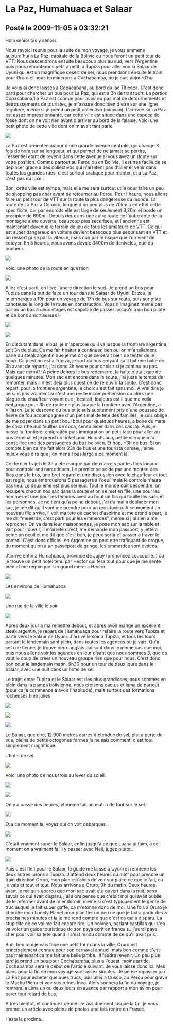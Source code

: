 # La Paz, Humahuaca et Salaar
## Posté le 2009-11-05 à 03:32:21

<p>Hola señioritas y señors</p>

<p>Nous revoici reunis pour la suite de mon voyage, je vous emmene aujourd'hui a La Paz, capitale de la Bolivie ou nous feront un petit tour de VTT. Nous descendrons ensuite beaucoup plus au sud, vers l'Argentine puis nous remonterons petit a petit, a Tupiza pour aller voir la Salaar de Uyuni qui est un magnifique desert de sel, nous prendrons ensuite le train pour Oruro et nous terminerons a Cochabamba, ou je suis aujourd'hui.</p>

<p>Je vous ai donc laisses a Copacabana, au bord du lac Titicaca. C'est donc parti pour chercher un bus pour La Paz, qui est a 3h de transport.  La portion Copacabana/La Paz est connue pour avoir eu pas mal de detournements et detroussements de touristes, je m'assure donc bien d'etre sur une ligne reguliere, meme si je prend un petit collectivo (minivan). L'arrivee su La Paz est assez impressionnante, car cette ville est situee dans une espece de fosse dont on ne voit rien avant d'arriver au bord de la falaise. Voici une petit photo de cette ville dont on m'avait tant parle.</p>

<p><img src="http://dud.didoum.free.fr/picsengine/pictures/large/1257387232lefu.jpg" /></p>

<p>La Paz est oreientee autour d'une grande avenue centrale, qui change 3 fois de nom sur sa longueur, et qui permet de ne jamais se perdre, l'essentiel etant de revenir dans cette avenue si vous avez un doute sur votre position. Comme partout au Perou ou en Bolivie, il est tres facile de se deplacer grace a des collectivos qui n'arretent pas d'aller et venir dans toutes les grandes rues, c'est surtout pratique pour monter, et a La Paz, c'est pas du luxe..</p>

<p>Bon, cette ville est sympa, mais elle me sera surtout utile pour faire un peu de shopping pas cher avant de retourner au Perou. Pour l'heure, nous allons faire un petit tour de VTT sur la route la plus dangereuse du monde. La route de La Paz a Coroico, longue d'un peu plus de 70km a en effet cette specificite, car par endroits elle est large de seulement 3,20m et borde un precipice de 600m.. Depuis deux ans une autre route de l'autre cote de la montagne a ete ouverte, beaucoup plus securisee, et l'ancienne est maintenant devenue le terrain de jeu de tous les amateurs de VTT. Ce qui est super dangereux en voiture devient beaucoup plus securisant en VTT et on ressort grise par la vitesse, mais non par le risque que l'on vient de cotoyer. En 5 heures, nous avons devale 3400m de deniveles, que du bonheur..</p>

<p><img src="http://dud.didoum.free.fr/picsengine/pictures/large/1257387311RBTU.jpg" /></p>

<p>Voici une photo de la route en question</p>

<p><img src="http://dud.didoum.free.fr/picsengine/pictures/large/1257387218mz18.jpg" /></p>

<p>Allez c'est parti, on leve l'ancre direction le sud. Je prend un bus pour Tupiza dans le but de faire un tour dans le Salaar de Uyuni. Et zou, je m'embarque a 19h pour un voyage de 17h de bus sur route, puis sur piste cahoteuse le long de la route en construction. Vous n'imaginez meme pas par ou un bus a deux etages est capable de passer lorsqu'il a un bon pilote et de bons amortisseurs !!</p>

<p><img src="http://dud.didoum.free.fr/picsengine/pictures/large/1257387196swjJ.jpg" /></p>

<p><img src="http://dud.didoum.free.fr/picsengine/pictures/large/1257387183J7sM.jpg" /></p>

<p>En discutant dans le bus, je m'apercoie qu'il va jusque la frontiere argentine, soit 3h de plus. Ca me fait hesiter a continuer, ben oui on m'a tellement parle du steak argentin que je me dit que ce serait bien de tenter de le coup. Ca y est on est a Tupiza, je sort du bus croyant qu'il fait une halte de 3h avant de repartir, j'ai donc 3h heure pour choisir si je continu ou pas. Mais que nenni !! A peine dehors le bus redemarre, la halte n'etait que de quelques minutes. Mon sac est encore dans la soute, j'ai juste le temps de remonter, mais il n'est deja plus question de re ouvrir la soute. C'est donc reparti pour la frontiere argentine, le choix s'est fait sans moi. A vrai dire je ne sais pas vraiment si c'est une reelle incomprehension ou alors une blague du chauffeur voyant que j'hesitait, toujours est il que me voila embarque pour 3h de route en plus jusque la frontiere avec l'Argentine, a Villazon. La je descend du bus et je suis subitement pris d'une poussee de fievre de fou accompagnee d'un petit mal de tete des familles, je suis oblige de me poser dans un petit boui boui pour quelques heures, a boire du mate de coca (the aux feuilles de coca, sense aider dans ces cas la). Puis je passe la frontiere, emigration puis immigration un petit taco pour aller au bus terminal et je prend un ticket pour Humahuaca, petite vlle que m'a conseillee une des passageres du bus bolivien. Et hop, +3h de bus. Si on compte bien ca me fait alors 23h de bus et une tourista corsee, j'aime mieux vous dire que j'en menait pas large a ce moment la.</p>

<p>Ce dernier trajet de 3h a ete marque par deux arrets par les flics locaux pour controle anti narcotiques. Le premier se solde par une montee des flics dans le bus, une bref regard et une discussion avec le chauffeur et tout est regle, nous embrquerons 5 passagers a l'oeuil mais le controle n'aura pas lieu. Le deuxieme est plus serieux. Tout le monde doit descendre, on recupere chacun nos sac dans la soute et on se met en file, une pour les hommes et une pour les femmes avec au bout un flic qui fouille les sacs et les personnes. Je ne tient qu'a peine debout, j'ai du mal a deplacer mon sac, je me dit qu'il vont me prendre pour un gros toxico. A ce moment un nouveau flic arrive, il voit ma tete de cachet d'aspirine et me prend a part, je me dit "meeerde, c'est parti pour les emmerdes", meme si j'ai rien a me reprocher. On va dans leur maisonnettes, je pose mon sac sur la table et vait pour l'ouvrir, il m'arrete direct, me demande mon passport, y jette a peine un oeuil et me dit que c'est bon, je peux sortir et passer a traver le control. C'est donc officiel, en Argentine on peut etre trafiquant de drogue, du moment qu'on a un passeport de gringo, les emmerdes sont evitees.</p>

<p>J'arrive enfin a Humahuaca, province de Jujuy (prononcez coucouille..) ou je trouve un petit hotel tenu par Hector qui fera tout pour que je me sente bien et me requinque. Un grand merci a Hector.</p>

<p><img src="http://dud.didoum.free.fr/picsengine/pictures/large/1257388208hISG.jpg" /></p>

<p>Les environs de Humahuaca</p>

<p><img src="http://dud.didoum.free.fr/picsengine/pictures/large/125738819811hb.jpg" /></p>

<p>Une rue de la ville le soir</p>

<p><img src="http://dud.didoum.free.fr/picsengine/pictures/large/1257387531xqvF.jpg" /></p>

<p>Apres deux jour a ma remettre debout, et apres avoir mange un excellent steak argentin, je repars de Humahuaca pour refaire la route vers Tupiza et partir vers le Salaar de Uyuni. J'arrive le soir a Tupiza, et tous les tours partant le lendemain sont plein, dans toutes les agences ou je vais. Qu'a cela ne tienne, je trouve deux anglais qui sont dans le meme cas que moi, puis nous allons voir les agences en leur disant que nous sommes 3, que ca vaut le coup de creer un nouveau groupe rien que pour nous. C'est donc bon pour le landemain matin, 9h30 pour un tour de deux jours dans le Salaar, avec une nuit dans un hotel de sel.</p>

<p>Le trajet entre Tupiza et le Salaar est des plus grandioses, nous sommes en plein dans la pampa bolivienne, nous croisons cactus et lama de partout (pour ca je commence a avoir l'habitude), mais surtout des formations rocheuses bien jolies</p>

<p><img src="http://dud.didoum.free.fr/picsengine/pictures/large/12572037289e7N.jpg" /></p>

<p><img src="http://dud.didoum.free.fr/picsengine/pictures/large/1257387254hVhj.jpg" /></p>

<p><img src="http://dud.didoum.free.fr/picsengine/pictures/large/1257387285NQRd.jpg" /></p>

<p>Le Salaar, que dire, 12.000 metres carres d'etendue de sel, plat a perte de vue, pleins de petits octogones formes je ne sais comment, c'est tout simplement magnifique.</p>

<p>L'hotel de sel</p>

<p><img src="http://dud.didoum.free.fr/picsengine/pictures/large/12573872732dVv.jpg" /></p>

<p>Voici une photo de nous trois au lever du soleil.</p>

<p><img src="http://dud.didoum.free.fr/picsengine/pictures/large/1257203731jBS0.jpg" /></p>

<p><img src="http://dud.didoum.free.fr/picsengine/pictures/large/1257389754e5dq.jpg" /></p>

<p>On y a passe des heures, et meme fait un match de foot sur le sel.</p>

<p><img src="http://dud.didoum.free.fr/picsengine/pictures/large/12573870691BvG.jpg" /></p>

<p>Et a ce moment la, voyez qui on voit debarquer...</p>

<p><img src="http://dud.didoum.free.fr/picsengine/pictures/large/1257387056akBO.jpg" /></p>

<p>C'etait vraiment super le Salaar, enfin jusqu'a ce que Luana ai faim, a ce moment on a vraiment failli y passer avec Neil, jugez plutot..</p>

<p><img src="http://dud.didoum.free.fr/picsengine/pictures/large/12572036252qaK.jpg" /></p>

<p>Puis c'est finit pour le Salaar, le guide me laisse a Uyuni et renmene les deux autres lurons a Tupiza. J'attend deux heures du mat' pour prendre un train direction Oruro, mon plan est alors de voir sur place ce que je fait, ou je vais et tout et tout. Nous arrivons a Oruro, 9h du matin. Deux heures avant je me suis apercu que mon sac avait ete ouvert dans la nuit, sans savoir ce qui avait disparu, j'ai alors pense que c'etait moi qui avait oublie de le refermer avant de m'endormir, meme si c'est typiquement le genre de truc auquel je fait super gaffe, ca m'etonne donc de moi. Une fois a Oruro je cherche mon Lonely Planet pour planifier un peu ce que je fait a partir des 5 prochaines minutes et la je me rend compte que c'est ca qui a disparu. La stupidite de ce vol me fait encore rire. Un bolivien, parlant castillan qui s'en va voler un guide touristique de son pays ecrit en francais.. j'aurai paye cher pour voir sa tete quand il s'est rendu compte de ce qu'il avait pris..</p>

<p>Bon, ben moi je vais faire une petit tour dans la ville, Oruro est principalement connue pour son carnaval annuel, mais bon comme c'est pas maintenant ca me fait une belle jambe.. il faudra revenir. Un peu plus tard je prend un bus pour Cochabamba, plus a l'ouest, moins arride. Cochabamba sera le debut de l'article suivant. Je vous laisse donc ici. Mes plans pour la fin de mon voyage sont assez simples. Je pense repasser par La Paz pour acheter quelques trucs, puis aller a Cusco, au Perou pour gravir le Machu Pichu et voir ses ruines Inca. Alors sonnera la fin du voyage, je rentrerai a Lima un ou deux jours en avance par rapport a mon avion pour parer tout retard de bus.</p>

<p>A tres bientot, et continuez de me lire assiduement jusque la fin, je vous promet un article avec pleins de photos une fois rentre en France.</p>

<p>Hasta la proxima..</p>
